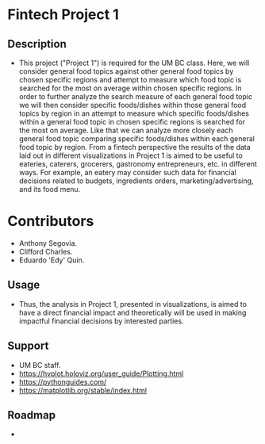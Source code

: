 # Fintech Project 1
## Description

 + This project ("Project 1") is required for the UM BC class. Here, we will consider general food topics against other general food topics by chosen specific regions and attempt to measure which food topic is searched for the most on average within chosen specific regions. In order to further analyze the search measure of each general food topic we will then consider specific foods/dishes within those general food topics by region in an attempt to measure which specific foods/dishes within a general food topic in chosen specific regions is searched for the most on average. Like that we can analyze more closely each general food topic comparing specific foods/dishes within each general food topic by region. From a fintech perspective the results of the data laid out in different visualizations in Project 1 is aimed to be useful to eateries, caterers, grocerers, gastronomy entrepreneurs, etc. in different ways. For example, an eatery may consider such data for financial decisions related to budgets, ingredients orders, marketing/advertising, and its food menu.     
     
 # Contributors    
 + Anthony Segovia. 
 + Clifford Charles.
 + Eduardo 'Edy' Quin.

## Usage
+ Thus, the analysis in Project 1, presented in visualizations, is aimed to have a direct financial impact and theoretically will be used in making impactful financial decisions by interested parties. 

## Support
+ UM BC staff. 
+ https://hvplot.holoviz.org/user_guide/Plotting.html
+ https://pythonguides.com/
+ https://matplotlib.org/stable/index.html

## Roadmap
+ 


